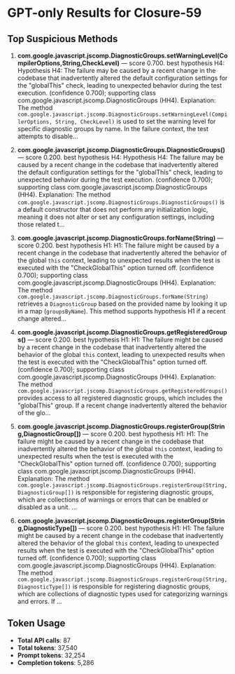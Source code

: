 # GPT-only Results for Closure-59

## Top Suspicious Methods

1. **com.google.javascript.jscomp.DiagnosticGroups.setWarningLevel(CompilerOptions,String,CheckLevel)** — score 0.700. best hypothesis H4: Hypothesis H4: The failure may be caused by a recent change in the codebase that inadvertently altered the default configuration settings for the "globalThis" check, leading to unexpected behavior during the test execution. (confidence 0.700); supporting class com.google.javascript.jscomp.DiagnosticGroups (HH4).
    Explanation: The method `com.google.javascript.jscomp.DiagnosticGroups.setWarningLevel(CompilerOptions, String, CheckLevel)` is used to set the warning level for specific diagnostic groups by name. In the failure context, the test attempts to disable...

2. **com.google.javascript.jscomp.DiagnosticGroups.DiagnosticGroups()** — score 0.200. best hypothesis H4: Hypothesis H4: The failure may be caused by a recent change in the codebase that inadvertently altered the default configuration settings for the "globalThis" check, leading to unexpected behavior during the test execution. (confidence 0.700); supporting class com.google.javascript.jscomp.DiagnosticGroups (HH4).
    Explanation: The method `com.google.javascript.jscomp.DiagnosticGroups.DiagnosticGroups()` is a default constructor that does not perform any initialization logic, meaning it does not alter or set any configuration settings, including those related t...

3. **com.google.javascript.jscomp.DiagnosticGroups.forName(String)** — score 0.200. best hypothesis H1: H1: The failure might be caused by a recent change in the codebase that inadvertently altered the behavior of the global `this` context, leading to unexpected results when the test is executed with the "CheckGlobalThis" option turned off. (confidence 0.700); supporting class com.google.javascript.jscomp.DiagnosticGroups (HH4).
    Explanation: The method `com.google.javascript.jscomp.DiagnosticGroups.forName(String)` retrieves a `DiagnosticGroup` based on the provided name by looking it up in a map (`groupsByName`). This method supports hypothesis H1 if a recent change altered...

4. **com.google.javascript.jscomp.DiagnosticGroups.getRegisteredGroups()** — score 0.200. best hypothesis H1: H1: The failure might be caused by a recent change in the codebase that inadvertently altered the behavior of the global `this` context, leading to unexpected results when the test is executed with the "CheckGlobalThis" option turned off. (confidence 0.700); supporting class com.google.javascript.jscomp.DiagnosticGroups (HH4).
    Explanation: The method `com.google.javascript.jscomp.DiagnosticGroups.getRegisteredGroups()` provides access to all registered diagnostic groups, which includes the "globalThis" group. If a recent change inadvertently altered the behavior of the glo...

5. **com.google.javascript.jscomp.DiagnosticGroups.registerGroup(String,DiagnosticGroup[])** — score 0.200. best hypothesis H1: H1: The failure might be caused by a recent change in the codebase that inadvertently altered the behavior of the global `this` context, leading to unexpected results when the test is executed with the "CheckGlobalThis" option turned off. (confidence 0.700); supporting class com.google.javascript.jscomp.DiagnosticGroups (HH4).
    Explanation: The method `com.google.javascript.jscomp.DiagnosticGroups.registerGroup(String, DiagnosticGroup[])` is responsible for registering diagnostic groups, which are collections of warnings or errors that can be enabled or disabled as a unit. ...

6. **com.google.javascript.jscomp.DiagnosticGroups.registerGroup(String,DiagnosticType[])** — score 0.200. best hypothesis H1: H1: The failure might be caused by a recent change in the codebase that inadvertently altered the behavior of the global `this` context, leading to unexpected results when the test is executed with the "CheckGlobalThis" option turned off. (confidence 0.700); supporting class com.google.javascript.jscomp.DiagnosticGroups (HH4).
    Explanation: The method `com.google.javascript.jscomp.DiagnosticGroups.registerGroup(String, DiagnosticType[])` is responsible for registering diagnostic groups, which are collections of diagnostic types used for categorizing warnings and errors. If ...


## Token Usage

- **Total API calls**: 87
- **Total tokens**: 37,540
- **Prompt tokens**: 32,254
- **Completion tokens**: 5,286
